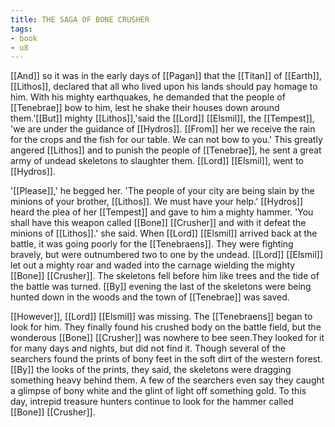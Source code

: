 ```yaml
---
title: THE SAGA OF BONE CRUSHER
tags:
- book
- u8
---
```


  
[[And]] so it was in the early days of [[Pagan]] that the [[Titan]] of [[Earth]], [[Lithos]], declared that all who lived upon his lands should pay homage to him. With his mighty earthquakes, he demanded that the people of [[Tenebrae]] bow to him, lest he shake their houses down around them.'[[But]] mighty [[Lithos]],'said the [[Lord]] [[Elsmil]], the [[Tempest]], 'we are under the guidance of [[Hydros]]. [[From]] her we receive the rain for the crops and the fish for our table. We can not bow to you.' This greatly angered [[Lithos]] and to punish the people of [[Tenebrae]], he sent a great army of undead skeletons to slaughter them. [[Lord]] [[Elsmil]], went to [[Hydros]].  
  
'[[Please]],' he begged her. 'The people of your city are being slain by the minions of your brother, [[Lithos]]. We must have your help.' [[Hydros]] heard the plea of her [[Tempest]] and gave to him a mighty hammer. 'You shall have this weapon called [[Bone]] [[Crusher]] and with it defeat the minions of [[Lithos]].' she said. When [[Lord]] [[Elsmil]] arrived back at the battle, it was going poorly for the [[Tenebraens]]. They were fighting bravely, but were outnumbered two to one by the undead. [[Lord]] [[Elsmil]] let out a mighty roar and waded into the carnage wielding the mighty [[Bone]] [[Crusher]]. The skeletons fell before him like trees and the tide of the battle was turned. [[By]] evening the last of the skeletons were being hunted down in the woods and the town of [[Tenebrae]] was saved.  
  
[[However]], [[Lord]] [[Elsmil]] was missing. The [[Tenebraens]] began to look for him. They finally found his crushed body on the battle field, but the wonderous [[Bone]] [[Crusher]] was nowhere to bee seen.They looked for it for many days and nights, but did not find it. Though several of the searchers found the prints of bony feet in the soft dirt of the western forest. [[By]] the looks of the prints, they said, the skeletons were dragging something heavy behind them. A few of the searchers even say they caught a glimpse of bony white and the glint of light off something gold. To this day, intrepid treasure hunters continue to look for the hammer called [[Bone]] [[Crusher]].  